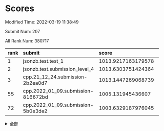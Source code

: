 # Scores

Modified Time: 2022-03-19 11:38:49

Submit Num: 207

All Rank Num: 380717

| rank |               submit               |       score        |       sigma        | pk_num |
| :--- | :--------------------------------- | :----------------- | :----------------- | :----- |
| 1    | jsonzb.test.test_1                 | 1013.9217163179578 | 0.8109315147525755 | 7360   |
| 2    | jsonzb.test.submission_level_4     | 1013.6303751424364 | 0.8117486182439755 | 7357   |
| 3    | cpp.21_12_24.submission-2b2ea0d7   | 1013.1447269068739 | 0.7881961772323455 | 7350   |
| 55   | cpp.2022_01_09.submission-816672bd | 1005.131945436607  | 0.7092810476694319 | 7360   |
| 72   | cpp.2022_01_09.submission-5b0e3de2 | 1003.6329187976045 | 0.7086081934481089 | 7360   |


<details>
<summary>全部</summary>

| rank |                 submit                 |       score        |       sigma        | pk_num |
| :--- | :------------------------------------- | :----------------- | :----------------- | :----- |
| 1    | jsonzb.test.test_1                     | 1013.9217163179578 | 0.8109315147525755 | 7360   |
| 2    | jsonzb.test.submission_level_4         | 1013.6303751424364 | 0.8117486182439755 | 7357   |
| 3    | cpp.21_12_24.submission-2b2ea0d7       | 1013.1447269068739 | 0.7881961772323455 | 7350   |
| 4    | gobigger.level_3.submission_level_3_40 | 1011.9585737326961 | 0.773605031810311  | 7359   |
| 5    | gobigger.level_3.submission_level_3_33 | 1011.7183462494255 | 0.7808436622114917 | 7358   |
| 6    | gobigger.level_3.submission_level_3_29 | 1011.4251809170001 | 0.7850800580578495 | 7356   |
| 7    | gobigger.level_3.submission_level_3_18 | 1011.3426008492627 | 0.7504668046026847 | 7350   |
| 8    | gobigger.level_3.submission_level_3_37 | 1011.0194054773063 | 0.7763153389193541 | 7355   |
| 9    | gobigger.level_3.submission_level_3_5  | 1010.9270062465881 | 0.772224926370279  | 7358   |
| 10   | gobigger.level_3.submission_level_3_11 | 1010.8685451419142 | 0.782184536624195  | 7361   |
| 11   | gobigger.level_3.submission_level_3_39 | 1010.8675190262534 | 0.7588498553932657 | 7357   |
| 12   | gobigger.level_3.submission_level_3_21 | 1010.8137176062204 | 0.7830110366626738 | 7354   |
| 13   | gobigger.level_3.submission_level_3_46 | 1010.80786858272   | 0.7897812104945587 | 7358   |
| 14   | gobigger.level_3.submission_level_3_44 | 1010.7965499578015 | 0.7636188336028886 | 7363   |
| 15   | gobigger.level_3.submission_level_3_41 | 1010.7361752772036 | 0.7400201311108255 | 7354   |
| 16   | gobigger.level_3.submission_level_3_15 | 1010.7249700959688 | 0.7681163589859487 | 7356   |
| 17   | gobigger.level_3.submission_level_3_27 | 1010.6885247757326 | 0.7683918689535598 | 7361   |
| 18   | gobigger.level_3.submission_level_3_25 | 1010.6491409683758 | 0.7577146135442379 | 7354   |
| 19   | gobigger.level_3.submission_level_3_3  | 1010.5186114929396 | 0.7656144080929912 | 7354   |
| 20   | gobigger.level_3.submission_level_3_42 | 1010.5102637675044 | 0.7632377453110534 | 7361   |
| 21   | gobigger.level_3.submission_level_3_2  | 1010.492153500485  | 0.7435635058709338 | 7346   |
| 22   | gobigger.level_3.submission_level_3_9  | 1010.4178984853421 | 0.7620670255756052 | 7355   |
| 23   | gobigger.level_3.submission_level_3_36 | 1010.3952383476378 | 0.7681072438059469 | 7352   |
| 24   | gobigger.level_3.submission_level_3_6  | 1010.3869386945826 | 0.7622126644792717 | 7359   |
| 25   | gobigger.level_3.submission_level_3_14 | 1010.3263222534712 | 0.7723325915282687 | 7354   |
| 26   | gobigger.level_3.submission_level_3_17 | 1010.3245897559783 | 0.7545176575161497 | 7357   |
| 27   | gobigger.level_3.submission_level_3_49 | 1010.2618835400899 | 0.7730438873757255 | 7359   |
| 28   | gobigger.level_3.submission_level_3_31 | 1010.1399770393396 | 0.754089348513002  | 7357   |
| 29   | gobigger.level_3.submission_level_3_16 | 1010.114455074267  | 0.7731190460853514 | 7357   |
| 30   | gobigger.level_3.submission_level_3_19 | 1010.1109379805889 | 0.7577573870407827 | 7358   |
| 31   | gobigger.level_3.submission_level_3_8  | 1010.0544427139774 | 0.770710732850834  | 7357   |
| 32   | gobigger.level_3.submission_level_3_34 | 1010.003737670436  | 0.7537737352723003 | 7361   |
| 33   | gobigger.level_3.submission_level_3_24 | 1009.960528307729  | 0.7539957774006397 | 7353   |
| 34   | gobigger.level_3.submission_level_3_28 | 1009.9503066201056 | 0.7356179629201466 | 7356   |
| 35   | gobigger.level_3.submission_level_3_22 | 1009.8897621816558 | 0.7671110574184035 | 7352   |
| 36   | gobigger.level_3.submission_level_3_20 | 1009.8150711489835 | 0.7508603718205008 | 7356   |
| 37   | gobigger.level_3.submission_level_3_38 | 1009.7970482702777 | 0.7624836698728401 | 7356   |
| 38   | gobigger.level_3.submission_level_3_10 | 1009.6887018030216 | 0.7580442327100932 | 7352   |
| 39   | gobigger.level_3.submission_level_3_43 | 1009.6790556595643 | 0.7544936074458466 | 7357   |
| 40   | gobigger.level_3.submission_level_3_1  | 1009.6421074055412 | 0.7733025454410588 | 7355   |
| 41   | gobigger.level_3.submission_level_3_26 | 1009.5537412785026 | 0.7672897610013377 | 7361   |
| 42   | gobigger.level_3.submission_level_3_48 | 1009.4953642044103 | 0.7640430209785427 | 7357   |
| 43   | gobigger.level_3.submission_level_3_23 | 1009.4685434236283 | 0.7474229815531369 | 7354   |
| 44   | gobigger.level_3.submission_level_3_7  | 1009.3862928021945 | 0.7514749810177621 | 7362   |
| 45   | gobigger.level_3.submission_level_3_30 | 1009.3418820852248 | 0.7444008416868595 | 7358   |
| 46   | gobigger.level_3.submission_level_3_0  | 1009.3151779780814 | 0.7438946796954599 | 7353   |
| 47   | gobigger.level_3.submission_level_3_47 | 1009.2021689420644 | 0.7617616250923119 | 7350   |
| 48   | gobigger.level_3.submission_level_3_45 | 1009.0284708149317 | 0.7355161692544229 | 7357   |
| 49   | gobigger.level_3.submission_level_3_12 | 1008.9501493146572 | 0.7503260084915943 | 7358   |
| 50   | gobigger.level_3.submission_level_3_4  | 1008.6334431253163 | 0.7419526753879284 | 7356   |
| 51   | gobigger.level_3.submission_level_3_35 | 1008.2192657734928 | 0.7388416283867884 | 7357   |
| 52   | gobigger.level_3.submission_level_3_32 | 1008.1108397079311 | 0.746492639858053  | 7356   |
| 53   | gobigger.level_3.submission_level_3_13 | 1007.8576204323546 | 0.72050458170924   | 7359   |
| 54   | gobigger.level_1.submission_level_1_3  | 1005.3354042224915 | 0.7296688830752279 | 7356   |
| 55   | cpp.2022_01_09.submission-816672bd     | 1005.131945436607  | 0.7092810476694319 | 7360   |
| 56   | gobigger.level_1.submission_level_1_5  | 1004.9371387122312 | 0.7227430621851311 | 7348   |
| 57   | gobigger.level_1.submission_level_1_26 | 1004.8377839008085 | 0.7314722056997673 | 7357   |
| 58   | gobigger.level_1.submission_level_1_34 | 1004.7983323213713 | 0.744388924903487  | 7357   |
| 59   | gobigger.level_1.submission_level_1_32 | 1004.7200971723223 | 0.7158679708699482 | 7358   |
| 60   | gobigger.level_1.submission_level_1_46 | 1004.6749352312618 | 0.7203494715574531 | 7358   |
| 61   | gobigger.level_1.submission_level_1_43 | 1004.530959427706  | 0.7090446737078371 | 7363   |
| 62   | gobigger.level_1.submission_level_1_35 | 1004.3198765936656 | 0.7237940809172632 | 7354   |
| 63   | gobigger.level_1.submission_level_1_49 | 1004.2802934398761 | 0.7119468455972201 | 7354   |
| 64   | gobigger.level_1.submission_level_1_36 | 1004.2193993357654 | 0.7152743284003018 | 7355   |
| 65   | gobigger.level_1.submission_level_1_25 | 1004.2018516465997 | 0.7101061246612171 | 7360   |
| 66   | gobigger.level_1.submission_level_1_37 | 1004.1933654463443 | 0.7045265792248362 | 7358   |
| 67   | gobigger.level_1.submission_level_1_28 | 1004.1888965367397 | 0.7129609833993228 | 7355   |
| 68   | gobigger.level_1.submission_level_1_8  | 1004.132720459931  | 0.7200413561094018 | 7357   |
| 69   | gobigger.level_1.submission_level_1_45 | 1003.8044966514443 | 0.7202229698080245 | 7359   |
| 70   | gobigger.level_1.submission_level_1_20 | 1003.7907157558507 | 0.7119322557113572 | 7358   |
| 71   | gobigger.level_1.submission_level_1_22 | 1003.7013807134607 | 0.7140354214610831 | 7359   |
| 72   | cpp.2022_01_09.submission-5b0e3de2     | 1003.6329187976045 | 0.7086081934481089 | 7360   |
| 73   | gobigger.level_1.submission_level_1_40 | 1003.6275506540136 | 0.7210726890738758 | 7354   |
| 74   | gobigger.level_1.submission_level_1_14 | 1003.6052267127404 | 0.7134689639330898 | 7357   |
| 75   | gobigger.level_1.submission_level_1_19 | 1003.6032844550788 | 0.7280751826766385 | 7361   |
| 76   | gobigger.level_1.submission_level_1_17 | 1003.5919447753738 | 0.7163128300642156 | 7362   |
| 77   | gobigger.level_1.submission_level_1_9  | 1003.5382728134615 | 0.7187299426844592 | 7357   |
| 78   | gobigger.level_1.submission_level_1_7  | 1003.4375250796213 | 0.7145906459900274 | 7354   |
| 79   | gobigger.level_1.submission_level_1_16 | 1003.3854592654717 | 0.7263585775072458 | 7359   |
| 80   | gobigger.level_1.submission_level_1_29 | 1003.3447851783341 | 0.7087839459474821 | 7357   |
| 81   | gobigger.level_1.submission_level_1_31 | 1003.3195314894007 | 0.7286888896011063 | 7354   |
| 82   | gobigger.level_1.submission_level_1_38 | 1003.3072426252733 | 0.7010299358482    | 7352   |
| 83   | gobigger.level_1.submission_level_1_18 | 1003.2408322833791 | 0.7275146110686892 | 7357   |
| 84   | gobigger.level_1.submission_level_1_21 | 1003.1785161904093 | 0.7215826327473368 | 7360   |
| 85   | gobigger.level_1.submission_level_1_27 | 1003.1162223914632 | 0.7126491004250651 | 7357   |
| 86   | gobigger.level_1.submission_level_1_48 | 1003.0464964072103 | 0.7126216778190533 | 7358   |
| 87   | gobigger.level_1.submission_level_1_4  | 1003.0339484187282 | 0.7066850819901255 | 7354   |
| 88   | gobigger.level_1.submission_level_1_1  | 1002.9832764649051 | 0.7264244728612961 | 7359   |
| 89   | gobigger.level_1.submission_level_1_44 | 1002.963376049421  | 0.7275681011936308 | 7359   |
| 90   | gobigger.level_1.submission_level_1_13 | 1002.9351839420578 | 0.7163243176055483 | 7360   |
| 91   | gobigger.level_1.submission_level_1_6  | 1002.8695921986432 | 0.7258835592876313 | 7361   |
| 92   | gobigger.level_1.submission_level_1_12 | 1002.8259395425368 | 0.7217200655367751 | 7353   |
| 93   | gobigger.level_1.submission_level_1_33 | 1002.7018624360967 | 0.7112228511139572 | 7359   |
| 94   | gobigger.level_1.submission_level_1_23 | 1002.6803154175674 | 0.7199153688168441 | 7356   |
| 95   | gobigger.level_1.submission_level_1_15 | 1002.5867013203589 | 0.7162107676809679 | 7360   |
| 96   | gobigger.level_1.submission_level_1_11 | 1002.5836241482444 | 0.7187849303891055 | 7357   |
| 97   | gobigger.level_1.submission_level_1_41 | 1002.5477186578983 | 0.7154997752870166 | 7362   |
| 98   | gobigger.level_1.submission_level_1_39 | 1002.5250296904886 | 0.7244833934154038 | 7358   |
| 99   | gobigger.level_1.submission_level_1_10 | 1002.5244505699208 | 0.7248915056657314 | 7354   |
| 100  | gobigger.level_1.submission_level_1_24 | 1002.4790460566048 | 0.7203233852869849 | 7356   |
| 101  | gobigger.level_1.submission_level_1_47 | 1002.4739885645681 | 0.712318672886627  | 7356   |
| 102  | gobigger.level_1.submission_level_1_42 | 1002.4665444146656 | 0.7108075368004259 | 7352   |
| 103  | gobigger.level_1.submission_level_1_0  | 1002.334798803907  | 0.7076073880428307 | 7358   |
| 104  | gobigger.level_1.submission_level_1_2  | 1002.2070340785012 | 0.7272200350512434 | 7359   |
| 105  | gobigger.level_1.submission_level_1_30 | 1001.3708574732973 | 0.7182191394508908 | 7358   |
| 106  | gobigger.random.submission_random_31   | 996.8545737028812  | 0.7115427369292522 | 7360   |
| 107  | gobigger.random.submission_random_26   | 996.8464421790131  | 0.7112452713330428 | 7355   |
| 108  | gobigger.random.submission_random_2    | 996.8105033992533  | 0.7140856652757255 | 7361   |
| 109  | gobigger.random.submission_random_40   | 996.8056108225214  | 0.7126472868421116 | 7357   |
| 110  | gobigger.random.submission_random_8    | 996.6568824889263  | 0.7137622205061301 | 7357   |
| 111  | gobigger.random.submission_random_15   | 996.6129081938743  | 0.711907200912486  | 7353   |
| 112  | gobigger.random.submission_random_42   | 996.6049960049429  | 0.7122715704973964 | 7361   |
| 113  | gobigger.random.submission_random_3    | 996.5843786059786  | 0.7136521540643276 | 7361   |
| 114  | gobigger.random.submission_random_10   | 996.5587431063182  | 0.7106459858716797 | 7359   |
| 115  | gobigger.random.submission_random_41   | 996.5426617162693  | 0.7076316778951225 | 7357   |
| 116  | gobigger.random.submission_random_27   | 996.4106654905142  | 0.7090117707972794 | 7357   |
| 117  | gobigger.random.submission_random_0    | 996.3878183138905  | 0.7238938746067963 | 7358   |
| 118  | gobigger.random.submission_random_13   | 996.3717714456795  | 0.7059128825862828 | 7358   |
| 119  | gobigger.random.submission_random_12   | 996.3605338925119  | 0.7051949703407311 | 7356   |
| 120  | gobigger.random.submission_random_28   | 996.3428230380869  | 0.7180634180003772 | 7356   |
| 121  | gobigger.random.submission_random_30   | 996.2972749503225  | 0.70331707676326   | 7357   |
| 122  | gobigger.random.submission_random_22   | 996.289299471588   | 0.7148053852089667 | 7356   |
| 123  | gobigger.random.submission_random_35   | 996.2836978489681  | 0.6986236176260985 | 7356   |
| 124  | gobigger.random.submission_random_23   | 996.2564637072104  | 0.7142836100002309 | 7354   |
| 125  | gobigger.random.submission_random_20   | 996.1767685289092  | 0.7113666937343216 | 7361   |
| 126  | gobigger.random.submission_random_49   | 996.1753712277927  | 0.6989142973200879 | 7352   |
| 127  | gobigger.random.submission_random_39   | 996.0740407068458  | 0.7155744681311911 | 7359   |
| 128  | gobigger.random.submission_random_48   | 996.0321787811687  | 0.7139965523282172 | 7354   |
| 129  | gobigger.random.submission_random_44   | 996.0041805164814  | 0.7148899945079935 | 7360   |
| 130  | gobigger.random.submission_random_7    | 996.0029883964002  | 0.7099415277368258 | 7348   |
| 131  | gobigger.random.submission_random_24   | 995.9787596632536  | 0.7091618968012512 | 7357   |
| 132  | gobigger.random.submission_random_11   | 995.9775182566653  | 0.7049945364564407 | 7356   |
| 133  | gobigger.random.submission_random_37   | 995.9472733682001  | 0.7230675712981993 | 7361   |
| 134  | gobigger.random.submission_random_46   | 995.9366600545405  | 0.7390335467513509 | 7353   |
| 135  | gobigger.random.submission_random_16   | 995.8286755184654  | 0.707279733429704  | 7361   |
| 136  | gobigger.random.submission_random_5    | 995.805311629363   | 0.713862142751096  | 7355   |
| 137  | gobigger.random.submission_random_43   | 995.6945211131617  | 0.7172099692952641 | 7358   |
| 138  | gobigger.random.submission_random_34   | 995.6843803302328  | 0.709522087738604  | 7358   |
| 139  | gobigger.random.submission_random_36   | 995.6462085345188  | 0.7061022838197398 | 7357   |
| 140  | gobigger.random.submission_random_45   | 995.6260447587817  | 0.7168284747793372 | 7358   |
| 141  | gobigger.random.submission_random_1    | 995.578588542839   | 0.7088171054804016 | 7360   |
| 142  | gobigger.random.submission_random_9    | 995.5637905704646  | 0.7201937253279719 | 7355   |
| 143  | gobigger.random.submission_random_32   | 995.4687566686821  | 0.7141421330240362 | 7353   |
| 144  | gobigger.random.submission_random_18   | 995.4678866616598  | 0.7115991934810155 | 7354   |
| 145  | gobigger.random.submission_random_47   | 995.4619957765284  | 0.702132192669677  | 7358   |
| 146  | gobigger.random.submission_random_17   | 995.4579245437731  | 0.7207407200473851 | 7352   |
| 147  | gobigger.random.submission_random_14   | 995.428300338863   | 0.7035550046756445 | 7356   |
| 148  | gobigger.random.submission_random_33   | 995.4276399934239  | 0.7051248990865582 | 7361   |
| 149  | gobigger.random.submission_random_6    | 995.3425269526448  | 0.7217505045794813 | 7357   |
| 150  | gobigger.random.submission_random_25   | 995.2144777093459  | 0.7115953106917501 | 7360   |
| 151  | gobigger.random.submission_random_21   | 995.1634350583438  | 0.7123093795035939 | 7358   |
| 152  | gobigger.random.submission_random_4    | 995.0204637863432  | 0.7268797829015993 | 7356   |
| 153  | gobigger.random.submission_random_38   | 994.7838252880056  | 0.7336313584513923 | 7360   |
| 154  | gobigger.random.submission_random_19   | 994.3766973261049  | 0.7116833649862853 | 7354   |
| 155  | gobigger.random.submission_random_29   | 994.294876288461   | 0.7153560348023269 | 7358   |
| 156  | gobigger.level_2.submission_level_2_28 | 993.5654072686206  | 0.7287360967489547 | 7360   |
| 157  | gobigger.level_2.submission_level_2_46 | 993.3306236834658  | 0.7517206188226769 | 7359   |
| 158  | gobigger.level_2.submission_level_2_29 | 993.3130443148605  | 0.7343963412871858 | 7357   |
| 159  | gobigger.level_2.submission_level_2_39 | 993.1109659161689  | 0.7227357824699362 | 7355   |
| 160  | gobigger.level_2.submission_level_2_22 | 993.018729735173   | 0.7513922336327176 | 7356   |
| 161  | gobigger.level_2.submission_level_2_10 | 993.0046736997326  | 0.7335737798301529 | 7354   |
| 162  | gobigger.level_2.submission_level_2_7  | 992.9630330126719  | 0.7544278846355471 | 7353   |
| 163  | gobigger.level_2.submission_level_2_6  | 992.9587266070972  | 0.7423837090531952 | 7354   |
| 164  | gobigger.level_2.submission_level_2_37 | 992.8431406102524  | 0.736582035994658  | 7355   |
| 165  | gobigger.level_2.submission_level_2_32 | 992.7682348745846  | 0.7332334433075557 | 7352   |
| 166  | gobigger.level_2.submission_level_2_44 | 992.624938495244   | 0.7494401959507985 | 7356   |
| 167  | gobigger.level_2.submission_level_2_3  | 992.546382727601   | 0.7242340093031459 | 7353   |
| 168  | gobigger.level_2.submission_level_2_49 | 992.5171731668723  | 0.7547689650276012 | 7359   |
| 169  | gobigger.level_2.submission_level_2_42 | 992.5061810722644  | 0.7335552887173883 | 7359   |
| 170  | gobigger.level_2.submission_level_2_45 | 992.4832729619543  | 0.7420967347797689 | 7361   |
| 171  | gobigger.level_2.submission_level_2_5  | 992.4542152771312  | 0.7316068135343599 | 7355   |
| 172  | gobigger.level_2.submission_level_2_26 | 992.3797706203824  | 0.7260092237839273 | 7358   |
| 173  | gobigger.level_2.submission_level_2_2  | 992.3133962428458  | 0.7368719335927237 | 7363   |
| 174  | gobigger.level_2.submission_level_2_9  | 992.2527521201479  | 0.731992832336702  | 7353   |
| 175  | gobigger.level_2.submission_level_2_43 | 992.1602699064638  | 0.7346438754413237 | 7358   |
| 176  | gobigger.level_2.submission_level_2_38 | 992.1355451565305  | 0.7542905994688119 | 7359   |
| 177  | gobigger.level_2.submission_level_2_40 | 992.0461279613678  | 0.7502148985700158 | 7358   |
| 178  | gobigger.level_2.submission_level_2_34 | 992.0399209073289  | 0.7411976986788653 | 7356   |
| 179  | gobigger.level_2.submission_level_2_19 | 991.9756977367613  | 0.758479290560449  | 7358   |
| 180  | gobigger.level_2.submission_level_2_14 | 991.9394675397499  | 0.743763121375589  | 7361   |
| 181  | gobigger.level_2.submission_level_2_41 | 991.9027856863171  | 0.7579268320701109 | 7354   |
| 182  | gobigger.level_2.submission_level_2_4  | 991.8699307404726  | 0.7346336112376098 | 7358   |
| 183  | gobigger.level_2.submission_level_2_36 | 991.8493343786926  | 0.751400879930839  | 7359   |
| 184  | gobigger.level_2.submission_level_2_15 | 991.8276101539876  | 0.7712845485403708 | 7358   |
| 185  | gobigger.level_2.submission_level_2_13 | 991.7950349057486  | 0.7593777620794183 | 7356   |
| 186  | gobigger.level_2.submission_level_2_8  | 991.6421637234819  | 0.7438923539408182 | 7357   |
| 187  | gobigger.level_2.submission_level_2_0  | 991.5785771621642  | 0.7459168233605231 | 7353   |
| 188  | gobigger.level_2.submission_level_2_18 | 991.529404366908   | 0.7529870231686855 | 7357   |
| 189  | gobigger.level_2.submission_level_2_11 | 991.4966252177111  | 0.7362925167053694 | 7357   |
| 190  | gobigger.level_2.submission_level_2_48 | 991.4942440048412  | 0.7760094496381054 | 7354   |
| 191  | gobigger.level_2.submission_level_2_1  | 991.4005464168282  | 0.7423657963167037 | 7360   |
| 192  | gobigger.level_2.submission_level_2_20 | 991.3693972964733  | 0.7549814033253998 | 7356   |
| 193  | gobigger.level_2.submission_level_2_24 | 991.3513888479748  | 0.7391589173955899 | 7360   |
| 194  | gobigger.level_2.submission_level_2_12 | 991.2522525144352  | 0.7448360497670156 | 7354   |
| 195  | gobigger.level_2.submission_level_2_33 | 991.2348868785076  | 0.7729039302317094 | 7364   |
| 196  | gobigger.level_2.submission_level_2_35 | 991.1752427919619  | 0.7521051177643373 | 7354   |
| 197  | gobigger.level_2.submission_level_2_21 | 991.0680799542383  | 0.75784696136879   | 7359   |
| 198  | gobigger.level_2.submission_level_2_47 | 990.9971413242827  | 0.7535147958915136 | 7358   |
| 199  | gobigger.level_2.submission_level_2_17 | 990.7435784813676  | 0.7647406116274147 | 7361   |
| 200  | gobigger.level_2.submission_level_2_25 | 990.7333661326239  | 0.768879130600211  | 7357   |
| 201  | gobigger.level_2.submission_level_2_27 | 990.6599749067284  | 0.748819019899642  | 7356   |
| 202  | gobigger.level_2.submission_level_2_23 | 990.6492734516378  | 0.7714758124649943 | 7359   |
| 203  | gobigger.level_2.submission_level_2_31 | 990.6472935272318  | 0.7437938811578926 | 7354   |
| 204  | gobigger.level_2.submission_level_2_16 | 990.6047646713943  | 0.7734713385425079 | 7355   |
| 205  | gobigger.level_2.submission_level_2_30 | 990.3581979845078  | 0.7446342798318937 | 7358   |
| 206  | gobigger.none.submission_none_0        | 976.1926536106657  | 1.3382137777196499 | 7351   |
| 207  | gobigger.none.submission_none_1        | 975.3018981177979  | 1.5408337861059194 | 7362   |

</details>